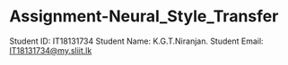 # Assignment-Neural_Style_Transfer
Student ID: IT18131734
Student Name: K.G.T.Niranjan. 
Student Email: IT18131734@my.sliit.lk                                                                                                                                  
